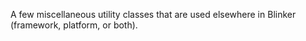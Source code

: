 A few miscellaneous utility classes that are used elsewhere in Blinker
(framework, platform, or both).
